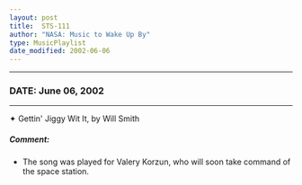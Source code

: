 ```yaml
---
layout: post
title:  STS-111
author: "NASA: Music to Wake Up By"
type: MusicPlaylist
date_modified: 2002-06-06
---
```


----
### DATE: June 06, 2002
----
✦ Gettin' Jiggy Wit It, by Will Smith

##### Comment:
* The song was played for Valery Korzun, who will soon take command of the space station.
